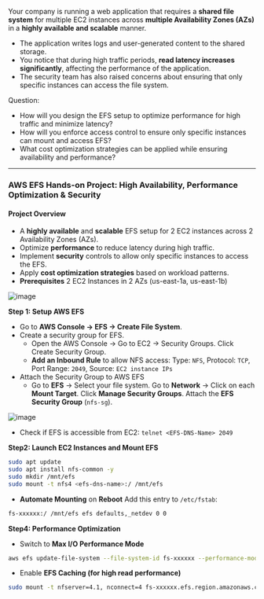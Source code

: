Your company is running a web application that requires a **shared file system** for multiple EC2 instances across **multiple Availability Zones (AZs)** in a **highly available and scalable** manner.
- The application writes logs and user-generated content to the shared storage.
- You notice that during high traffic periods, **read latency increases significantly**, affecting the performance of the application.
- The security team has also raised concerns about ensuring that only specific instances can access the file system.

Question:
- How will you design the EFS setup to optimize performance for high traffic and minimize latency?
- How will you enforce access control to ensure only specific instances can mount and access EFS?
- What cost optimization strategies can be applied while ensuring availability and performance?

---

### AWS EFS Hands-on Project: High Availability, Performance Optimization & Security ###
#### Project Overview ####
- A **highly available** and **scalable** EFS setup for 2 EC2 instances across 2 Availability Zones (AZs).
- Optimize **performance** to reduce latency during high traffic.
- Implement **security** controls to allow only specific instances to access the EFS.
- Apply **cost optimization strategies** based on workload patterns.
- **Prerequisites** 2 EC2 Instances in 2 AZs (us-east-1a, us-east-1b)

![image](https://github.com/user-attachments/assets/1c6a90cf-39e5-4b2a-96ae-3294108e8f51)


**Step 1: Setup AWS EFS**
- Go to **AWS Console → EFS → Create File System**.
- Create a security group for EFS.
  - Open the AWS Console → Go to EC2 → Security Groups. Click Create Security Group.
  - **Add an Inbound Rule** to allow NFS access: Type: `NFS`, Protocol: `TCP`, Port Range: `2049`, Source: `EC2 instance IPs`
- Attach the Security Group to AWS EFS
  - Go to **EFS** → Select your file system. Go to **Network** → Click on each **Mount Target**. Click **Manage Security Groups**. Attach the **EFS Security Group** (`nfs-sg`).

![image](https://github.com/user-attachments/assets/4096c5ce-b542-45c9-bc31-0cf4fb884c30)

- Check if EFS is accessible from EC2: `telnet <EFS-DNS-Name> 2049`

**Step2: Launch EC2 Instances and Mount EFS**
```bash
sudo apt update
sudo apt install nfs-common -y
sudo mkdir /mnt/efs
sudo mount -t nfs4 <efs-dns-name>:/ /mnt/efs
```
- **Automate Mounting** on **Reboot** Add this entry to `/etc/fstab`:
```bash
fs-xxxxxx:/ /mnt/efs efs defaults,_netdev 0 0
```

**Step4: Performance Optimization**
- Switch to **Max I/O Performance Mode**
```bash
aws efs update-file-system --file-system-id fs-xxxxxx --performance-mode maxIO
```

- Enable **EFS Caching (for high read performance)**
```bash
sudo mount -t nfserver=4.1, nconnect=4 fs-xxxxxx.efs.region.amazonaws.com:/ /mnt/efs
```



